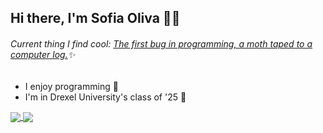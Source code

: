 ## Hi there, I'm Sofia Oliva 👋✨
###### Current thing I find cool: [The first bug in programming, a moth taped to a computer log.](https://en.wikipedia.org/wiki/Software_bug)✨

- I enjoy programming 💬
- I'm in Drexel University's class of '25 🐉

<a href="https://github.com/SofiaOliva/">
  <img align="center" src="https://github-readme-stats.vercel.app/api?username=SofiaOliva&show_icons=true&theme=radical
" />
</a>
<a href="https://github.com/SofiaOliva/">
  <img align="center" src="https://github-readme-stats.vercel.app/api/top-langs/?username=SofiaOliva&layout=compact)](https://github.com/SofiaOliva/github-readme-stats)" />
</a>
